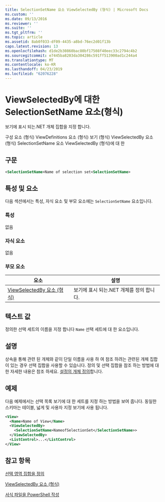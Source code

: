 ```yaml
---
title: SelectionSetName 요소 ViewSelectedBy (형식) | Microsoft Docs
ms.custom: ''
ms.date: 09/13/2016
ms.reviewer: ''
ms.suite: ''
ms.tgt_pltfrm: ''
ms.topic: article
ms.assetid: 8ab0f033-df09-4435-a8bd-76ec2d01f13b
caps.latest.revision: 13
ms.openlocfilehash: d1de2b30860bac80bf17508f40eec33c2794c4b2
ms.sourcegitcommit: e7445ba8203da304286c591ff513900ad1c244a4
ms.translationtype: MT
ms.contentlocale: ko-KR
ms.lasthandoff: 04/23/2019
ms.locfileid: "62076228"
---
```

# <a name="selectionsetname-element-for-viewselectedby-format"></a>ViewSelectedBy에 대한 SelectionSetName 요소(형식)

보기에 표시 되는.NET 개체 집합을 지정 합니다.

구성 요소 (형식) ViewDefinitions 요소 (형식) 보기 (형식) ViewSelectedBy 요소 (형식) SelectionSetName 요소 ViewSelectedBy (형식)에 대 한

## <a name="syntax"></a>구문

```xml
<SelectionSetName>Name of selection set<SelectionSetName>
```

## <a name="attributes-and-elements"></a>특성 및 요소

다음 섹션에서는 특성, 자식 요소 및 부모 요소에는 `SelectionSetName` 요소입니다.

### <a name="attributes"></a>특성

없음

### <a name="child-elements"></a>자식 요소

없음

### <a name="parent-elements"></a>부모 요소

|요소|설명|
|-------------|-----------------|
|[ViewSelectedBy 요소 (형식)](./viewselectedby-element-format.md)|보기에 표시 되는.NET 개체를 정의 합니다.|

## <a name="text-value"></a>텍스트 값

정의한 선택 세트의 이름을 지정 합니다 `Name` 선택 세트에 대 한 요소입니다.

## <a name="remarks"></a>설명

상속을 통해 관련 된 개체와 같이 단일 이름을 사용 하 여 참조 하려는 관련된 개체 집합이 있는 경우 선택 집합을 사용할 수 있습니다. 정의 및 선택 집합을 참조 하는 방법에 대 한 자세한 내용은 참조 하세요. [설정의 개체 정의](./defining-selection-sets.md)합니다.

## <a name="example"></a>예제

다음 예제에서는 선택 목록 보기에 대 한 세트를 지정 하는 방법을 보여 줍니다. 동일한 스키마는 테이블, 넓게 및 사용자 지정 보기에 사용 됩니다.

```xml
<View>
  <Name>Name of View</Name>
  <ViewSelectedBy>
    <SelectionSetName>NameofSelectionSet</SelectionSetName>>
  </ViewSelectedBy>
  <ListControl>...</ListControl>
</View>
```

## <a name="see-also"></a>참고 항목

[선택 영역 집합을 정의](./defining-selection-sets.md)

[ViewSelectedBy 요소 (형식)](./viewselectedby-element-format.md)

[서식 파일을 PowerShell 작성](./writing-a-powershell-formatting-file.md)
